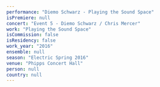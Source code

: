 ```yaml
---
performance: "Diemo Schwarz - Playing the Sound Space"
isPremiere: null
concert: "Event 5 - Diemo Schwarz / Chris Mercer"
work: "Playing the Sound Space"
isCommission: false
isResidency: false
work_year: "2016"
ensemble: null
season: "Electric Spring 2016"
venue: "Phipps Concert Hall"
person: null
country: null
---
```



